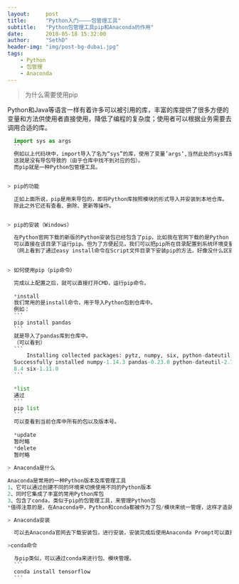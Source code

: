 ```yaml
---
layout:     post
title:      "Python入门————包管理工具"
subtitle:   "Python包管理工具pip和Anaconda的作用"
date:       2018-05-18 15:32:00
author:     "SethD"
header-img: "img/post-bg-dubai.jpg"
tags:
    - Python
    - 包管理
	- Anaconda
---
```


> 为什么需要使用pip

  Python和Java等语言一样有着许多可以被引用的库，丰富的库提供了很多方便的变量和方法供使用者直接使用，降低了编程的复杂度；使用者可以根据业务需要去调用合适的库。
  ```Python
	import sys as args
	```
	例如以上代码块中，import导入了名为“sys”的库，使用了变量’args‘,当然此处的sys库是Python自带的，所以在调用时不会出现问题，但当我们在首次安装Python而且未安装对应的包之前，导包就会出现No module named '**'的错误信息。
	这就是没有导包导致的（由于仓库中找不到对应的包）。
	而pip就是一种Python包管理工具。


> pip的功能

	正如上面所说，pip是用来导包的，即将Python库按照模块的形式导入并安装到本地仓库。
	除此之外它还有查看、删除、更新等操作。


> pip的安装（Windows）

	在Python官网下载的新版的Python安装包已经包含了pip，比如我在官网下载的是Python 3.6.3，其根目录为Python36，在根目录下的Script文件夹包含了pip执行文件。
	可以直接在该目录下运行pip。但为了方便起见，我们可以把pip所在目录配置到系统环境变量Path中，这样就可以直接在CMD控制台中调用pip命令。
	（网上看到了通过easy install命令在Script文件目录下安装pip的方法，好像没什么区别）
		

> 如何使用pip（pip命令）

	完成以上配置之后，就可以直接打开CMD，运行pip命令。
	
	*install
	我们常用的是install命令，用于导入Python包到仓库中。
	例如：
	```
	pip install pandas
	```
	就是导入了pandas库到仓库中。
	（可以看到）
	```
		Installing collected packages: pytz, numpy, six, python-dateutil, pandas
	Successfully installed numpy-1.14.3 pandas-0.23.0 python-dateutil-2.7.3 pytz-201
	8.4 six-1.11.0
	```
	
	*list
	通过 
	```
	pip list
	```
	可以查看到当前仓库中所有的包以及版本号。
	
	*update
	暂时略
	*delete
	暂时略
	
> Anaconda是什么

 Anaconda是常用的一种Python版本及库管理工具
 1、它可以通过创建不同的环境来切换使用不同的Python版本
 2、同时它集成了丰富的常用Python库包
 3、包含了conda，类似于pip的包管理工具，来管理Python包
 *值得注意的是，在Anaconda中，Python和conda都被作为了包/模块来统一管理，这样才造就了它可以随意切换版本环境的特性。

> Anaconda安装

	可以去Anaconda官网去下载安装包，进行安装，安装完成后使用Anaconda Prompt可以直接使用对应命令

>conda命令

	与pip类似，可以通过conda来进行包、模块管理。
	```
	conda install tensorflow
	```
	
